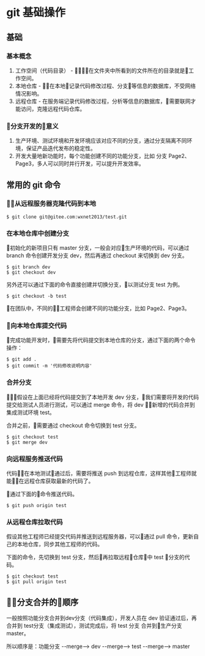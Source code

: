 # git 基础操作

## 基础 
### 基本概念
1. 工作空间（代码目录） - 在文件夹中所看到的文件所在的目录就是工作空间。
2. 本地仓库 - 在本地记录代码修改过程、分支等信息的数据库，不受网络情况影响。
3. 远程仓库 - 在服务端记录代码修改过程，分析等信息的数据库，需要联网才能访问，克隆远程代码仓库。

### 分支开发的意义
1. 生产环境、测试环境和开发环境应该对应不同的分支，通过分支隔离不同环境，保证产品迭代发布的稳定性。
2. 开发大量地新功能时，每个功能创建不同的功能分支，比如 分支 Page2、Page3，多人可以同时并行开发，可以提升开发效率。

## 常用的 git 命令

### 从远程服务器克隆代码到本地
```
$ git clone git@gitee.com:wxnet2013/test.git
```

### 在本地仓库中创建分支

初始化的新项目只有 master 分支，一般会对应生产环境的代码，可以通过 branch 命令创建开发分支 dev，然后再通过 checkout 来切换到 dev 分支。

```
$ git branch dev
$ git checkout dev

```
另外还可以通过下面的命令直接创建并切换分支，以测试分支 test 为例。

```
$ git checkout -b test
```

在团队中，不同的工程师会创建不同的功能分支，比如 Page2、Page3。


### 向本地仓库提交代码
完成功能开发时，需要先将代码提交到本地仓库的分支，通过下面的两个命令操作：

```
$ git add .
$ git commit -m '代码修改说明内容'
```

### 合并分支
假设在上面已经将代码提交到了本地开发 dev 分支，我们需要将开发的代码提交给测试人员进行测试，可以通过 merge 命令，将 dev 新增的代码合并到集成测试环境 test。

合并之前，需要通过 checkout 命令切换到 test 分支。

```
$ git checkout test
$ git merge dev
```

### 向远程服务推送代码

代码在本地测试通过后，需要将推送 push 到远程仓库，这样其他工程师就能在远程仓库获取最新的代码了。

通过下面的命令推送代码。

```
$ git push origin test
```

### 从远程仓库拉取代码

假设其他工程师已经提交代码并推送到远程服务器，可以通过 pull 命令，更新自己的本地仓库，同步其他工程师的代码。

下面的命令，先切换到 test 分支，然后再拉取远程仓库中 test 分支的代码。

```
$ git checkout test
$ git pull origin test
```

## 分支合并的顺序

一般按照功能分支合并到dev分支（代码集成），开发人员在 dev 验证通过后，再合并到 test分支（集成测试），测试完成后，将 test 分支 合并到生产分支 master。

所以顺序是：功能分支 --merge--> dev --merge--> test --merge--> master


